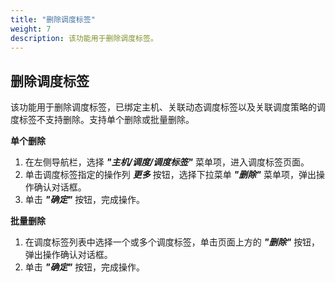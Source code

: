 ```yaml
---
title: "删除调度标签"
weight: 7
description: 该功能用于删除调度标签。
---
```


## 删除调度标签

该功能用于删除调度标签，已绑定主机、关联动态调度标签以及关联调度策略的调度标签不支持删除。支持单个删除或批量删除。

**单个删除**

1. 在左侧导航栏，选择 **_"主机/调度/调度标签"_** 菜单项，进入调度标签页面。
2. 单击调度标签指定的操作列 **_更多_** 按钮，选择下拉菜单 **_"删除"_** 菜单项，弹出操作确认对话框。
2. 单击 **_"确定"_** 按钮，完成操作。

**批量删除**

1. 在调度标签列表中选择一个或多个调度标签，单击页面上方的 **_"删除"_** 按钮，弹出操作确认对话框。
2. 单击 **_"确定"_** 按钮，完成操作。